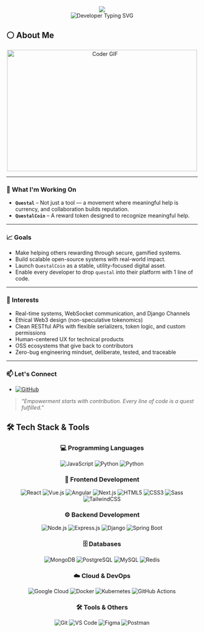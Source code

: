 <div align="center">
  <img src="https://capsule-render.vercel.app/api?type=waving&color=gradient&customColorList=12&height=280&section=header&text=Hi%20there!%20👋&fontSize=45&fontColor=ffffff&animation=fadeIn&fontAlignY=38&desc=Making%20the%20web%20kinder,%20one%20line%20at%20a%20time.&descAlign=50&descAlignY=60" />
</div>

<div align="center">
<img src="https://readme-typing-svg.herokuapp.com?font=Fira+Code&pause=1000&color=00ADB5&center=true&vCenter=true&width=800&lines=🚀+Aspiring+Full+Stack+Web+Developer;💡+Focused+on+Real-World+Solutions%2C+Not+Hype;🤖+AI-Enhanced+Problem+Solver+%7C+Code+with+Context;🌱+Learning+Django%2C+React%2C+Tailwind+%26+More;🛠️+Building+the+IIHCollege+Portal+Project;🌟+Open+Source+Contributor+in+Progress;🎯+Always+Improving+Through+Experimentation;💬+Python%2C+HTML%2C+JavaScript+%7C+Let%27s+Talk+Tech;📚+Building+Not+Just+Skills%2C+But+Systems;🌈+Accessible%2C+Inclusive+Web+Design+Matters;🎨+UI%2FUX+That+Feels+Right%2C+Not+Just+Looks+Good;⚡+Code.+Break.+Fix.+Refactor.+Repeat.;🎪+Experimenting+with+Ideas%2C+Not+Just+Code;🔓+Learning+in+Public+%7C+Sharing+the+Journey;🏗️+Projects+That+Help+People%2C+Not+Just+Win+Followers;🧭+Guided+by+Curiosity+%26+Clarity;🌀+Building+With+Focus%2C+Not+FOMO" alt="Developer Typing SVG" />
</div>

## ⚪ About Me

<div align="center">
  <img src="https://media.giphy.com/media/SWoSkN6DxTszqIKEqv/giphy.gif" alt="Coder GIF" width="500" height="320">
</div>

---

### 🔭 What I'm Working On

- **`Questal`** – Not just a tool — a movement where meaningful help is currency, and collaboration builds reputation.
- **`QuestalCoin`** – A reward token designed to recognize meaningful help.
---

### 📈 Goals

- Make helping others rewarding through secure, gamified systems.
- Build scalable open-source systems with real-world impact.
- Launch `QuestalCoin` as a stable, utility-focused digital asset.
- Enable every developer to drop `questal` into their platform with 1 line of code.

---

### 🧠 Interests

- Real-time systems, WebSocket communication, and Django Channels
- Ethical Web3 design (non-speculative tokenomics)
- Clean RESTful APIs with flexible serializers, token logic, and custom permissions
- Human-centered UX for technical products
- OSS ecosystems that give back to contributors
- Zero-bug engineering mindset, deliberate, tested, and traceable


---

### 📫 Let's Connect
- [![GitHub](https://img.shields.io/badge/-Github-000000?style=for-the-badge&logo=github&logoColor=white)](https://github.com/Mark-Anthony-Pxel)

> *“Empowerment starts with contribution. Every line of code is a quest fulfilled.”*

## 🛠️ Tech Stack & Tools

<div align="center">

### 💻 Programming Languages
![JavaScript](https://img.shields.io/badge/-JavaScript-F7DF1E?style=for-the-badge&logo=javascript&logoColor=black)
![Python](https://img.shields.io/badge/-Python-3776AB?style=for-the-badge&logo=python&logoColor=white)
![Python](https://img.shields.io/badge/-Python-3776AB?logo=python&logoColor=white&style=for-the-badge)

### 🎨 Frontend Development
![React](https://img.shields.io/badge/-React-61DAFB?style=for-the-badge&logo=react&logoColor=black)
![Vue.js](https://img.shields.io/badge/-Vue.js-4FC08D?style=for-the-badge&logo=vue.js&logoColor=white)
![Angular](https://img.shields.io/badge/-Angular-DD0031?style=for-the-badge&logo=angular&logoColor=white)
![Next.js](https://img.shields.io/badge/-Next.js-000000?style=for-the-badge&logo=next.js&logoColor=white)
![HTML5](https://img.shields.io/badge/-HTML5-E34F26?style=for-the-badge&logo=html5&logoColor=white)
![CSS3](https://img.shields.io/badge/-CSS3-1572B6?style=for-the-badge&logo=css3&logoColor=white)
![Sass](https://img.shields.io/badge/-Sass-CC6699?style=for-the-badge&logo=sass&logoColor=white)
![TailwindCSS](https://img.shields.io/badge/-TailwindCSS-38B2AC?style=for-the-badge&logo=tailwind-css&logoColor=white)

### ⚙️ Backend Development
![Node.js](https://img.shields.io/badge/-Node.js-339933?style=for-the-badge&logo=node.js&logoColor=white)
![Express.js](https://img.shields.io/badge/-Express.js-000000?style=for-the-badge&logo=express&logoColor=white)
![Django](https://img.shields.io/badge/-Django-092E20?style=for-the-badge&logo=django&logoColor=white)
![Spring Boot](https://img.shields.io/badge/-Spring%20Boot-6DB33F?style=for-the-badge&logo=spring-boot&logoColor=white)

### 🗄️ Databases
![MongoDB](https://img.shields.io/badge/-MongoDB-47A248?style=for-the-badge&logo=mongodb&logoColor=white)
![PostgreSQL](https://img.shields.io/badge/-PostgreSQL-336791?style=for-the-badge&logo=postgresql&logoColor=white)
![MySQL](https://img.shields.io/badge/-MySQL-4479A1?style=for-the-badge&logo=mysql&logoColor=white)
![Redis](https://img.shields.io/badge/-Redis-DC382D?style=for-the-badge&logo=redis&logoColor=white)

### ☁️ Cloud & DevOps
![Google Cloud](https://img.shields.io/badge/-Google%20Cloud-4285F4?style=for-the-badge&logo=google-cloud&logoColor=white)
![Docker](https://img.shields.io/badge/-Docker-2496ED?style=for-the-badge&logo=docker&logoColor=white)
![Kubernetes](https://img.shields.io/badge/-Kubernetes-326CE5?style=for-the-badge&logo=kubernetes&logoColor=white)
![GitHub Actions](https://img.shields.io/badge/-GitHub%20Actions-2088FF?style=for-the-badge&logo=github-actions&logoColor=white)

### 🛠️ Tools & Others
![Git](https://img.shields.io/badge/-Git-F05032?style=for-the-badge&logo=git&logoColor=white)
![VS Code](https://img.shields.io/badge/-VS%20Code-007ACC?style=for-the-badge&logo=visual-studio-code&logoColor=white)
![Figma](https://img.shields.io/badge/-Canva-F24E1E?style=for-the-badge&logo=canva&logoColor=white)
![Postman](https://img.shields.io/badge/-Postman-FF6C37?style=for-the-badge&logo=postman&logoColor=white)

</div>
